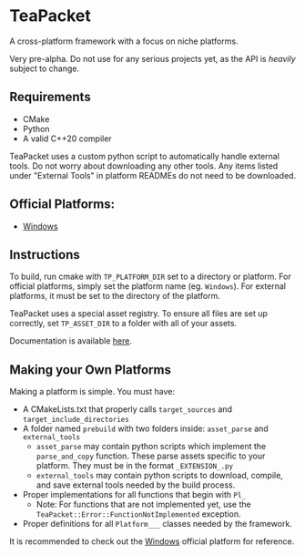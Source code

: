 # TeaPacket
A cross-platform framework with a focus on niche platforms.

Very pre-alpha. Do not use for any serious projects yet, as the API is *heavily* subject to change.
## Requirements
* CMake
* Python
* A valid C++20 compiler

TeaPacket uses a custom python script to automatically handle external tools. Do not worry about downloading any other tools.
Any items listed under "External Tools" in platform READMEs do not need to be downloaded.

## Official Platforms:
* [Windows](platforms/Windows)


## Instructions
To build, run cmake with `TP_PLATFORM_DIR` set to a directory or platform. For official platforms, simply set the platform name (eg. `Windows`). For external platforms, it must be set to the directory of the platform.

TeaPacket uses a special asset registry. To ensure all files are set up correctly, set `TP_ASSET_DIR` to a folder with all of your assets.

Documentation is available [here](https://mystictortoise.github.io/TeaPacket/index.html).

## Making your Own Platforms
Making a platform is simple. You must have:
* A CMakeLists.txt that properly calls `target_sources` and `target_include_directories` 
* A folder named `prebuild` with two folders inside: `asset_parse` and `external_tools`
  * `asset_parse` may contain python scripts which implement the `parse_and_copy` function. These parse assets specific to your platform. They must be in the format `_EXTENSION_.py`
  * `external_tools` may contain python scripts to download, compile, and save external tools needed by the build process.
* Proper implementations for all functions that begin with `Pl_`
  * Note: For functions that are not implemented yet, use the `TeaPacket::Error::FunctionNotImplemented` exception.
* Proper definitions for all `Platform___` classes needed by the framework.

It is recommended to check out the [Windows](platforms/Windows/README.md) official platform for reference.
